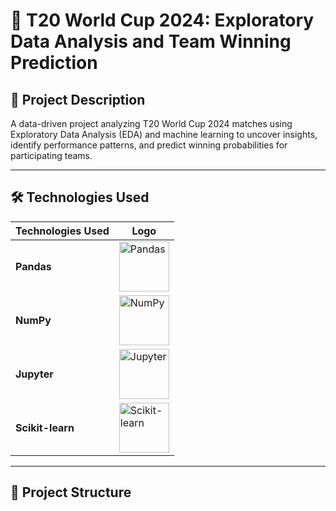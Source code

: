 # 🏏 T20 World Cup 2024: Exploratory Data Analysis and Team Winning Prediction

## 📌 Project Description

A data-driven project analyzing T20 World Cup 2024 matches using Exploratory Data Analysis (EDA) and machine learning to uncover insights, identify performance patterns, and predict winning probabilities for participating teams.

---

## 🛠️ Technologies Used

| Technologies Used      | Logo |
|------------------|------|
| **Pandas**       | <img src="https://upload.wikimedia.org/wikipedia/commons/e/ed/Pandas_logo.svg" alt="Pandas" width="80"/> |
| **NumPy**        | <img src="https://upload.wikimedia.org/wikipedia/commons/3/31/NumPy_logo_2020.svg" alt="NumPy" width="80"/> |
| **Jupyter**      | <img src="https://upload.wikimedia.org/wikipedia/commons/3/38/Jupyter_logo.svg" alt="Jupyter" width="80"/> |
| **Scikit-learn** | <img src="https://upload.wikimedia.org/wikipedia/commons/0/05/Scikit_learn_logo_small.svg" alt="Scikit-learn" width="80"/> |

---

## 📁 Project Structure

